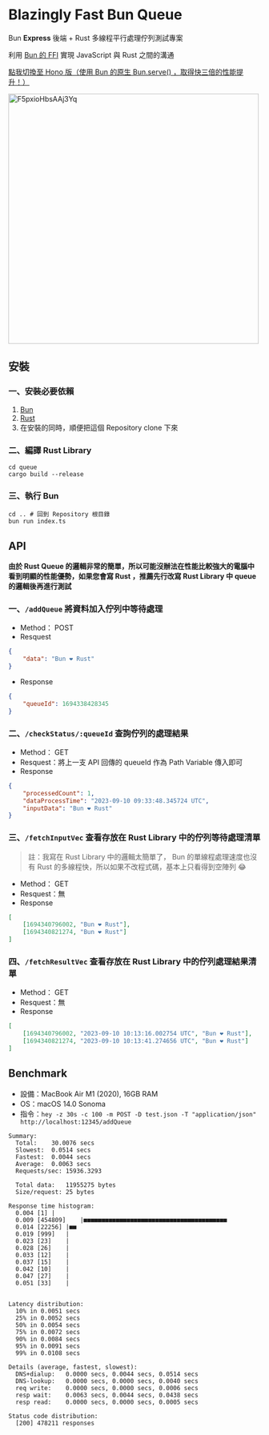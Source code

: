 # Blazingly Fast Bun Queue

Bun **Express** 後端 + Rust 多線程平行處理佇列測試專案

利用 [Bun 的 FFI](https://bun.sh/docs/api/ffi) 實現 JavaScript 與 Rust 之間的溝通

[點我切換至 Hono 版（使用 Bun 的原生 Bun.serve() ，取得快三倍的性能提升！）](https://github.com/ming900518/blazingly-fast-bun-queue/tree/hono)

<img width="500" alt="F5pxioHbsAAj3Yq" src="https://github.com/ming900518/blazingly-fast-bun-queue/assets/15919723/41cd5c4b-907c-4ea0-97b2-73fa17b93107">

## 安裝

### 一、安裝必要依賴

1. [Bun](https://bun.sh)
2. [Rust](https://rustup.rs)
3. 在安裝的同時，順便把這個 Repository clone 下來

### 二、編譯 Rust Library

```shell
cd queue
cargo build --release
```

### 三、執行 Bun

```shell
cd .. # 回到 Repository 根目錄
bun run index.ts
```

## API

**由於 Rust Queue 的邏輯非常的簡單，所以可能沒辦法在性能比較強大的電腦中看到明顯的性能優勢，如果您會寫 Rust ，推薦先行改寫 Rust Library 中 queue 的邏輯後再進行測試**

### 一、`/addQueue` 將資料加入佇列中等待處理

-   Method： POST
-   Resquest

```json
{
    "data": "Bun ❤️ Rust"
}
```

-   Response

```json
{
    "queueId": 1694338428345
}
```

### 二、`/checkStatus/:queueId` 查詢佇列的處理結果

-   Method： GET
-   Resquest：將上一支 API 回傳的 queueId 作為 Path Variable 傳入即可
-   Response

```json
{
    "processedCount": 1,
    "dataProcessTime": "2023-09-10 09:33:48.345724 UTC",
    "inputData": "Bun ❤️ Rust"
}
```

### 三、`/fetchInputVec` 查看存放在 Rust Library 中的佇列等待處理清單

> 註：我寫在 Rust Library 中的邏輯太簡單了， Bun 的單線程處理速度也沒有 Rust 的多線程快，所以如果不改程式碼，基本上只看得到空陣列 😂

-   Method： GET
-   Resquest：無
-   Response

```json
[
    [1694340796002, "Bun ❤️ Rust"],
    [1694340821274, "Bun ❤️ Rust"]
]
```

### 四、`/fetchResultVec` 查看存放在 Rust Library 中的佇列處理結果清單

-   Method： GET
-   Resquest：無
-   Response

```json
[
    [1694340796002, "2023-09-10 10:13:16.002754 UTC", "Bun ❤️ Rust"],
    [1694340821274, "2023-09-10 10:13:41.274656 UTC", "Bun ❤️ Rust"]
]
```

## Benchmark

-   設備：MacBook Air M1 (2020), 16GB RAM
-   OS：macOS 14.0 Sonoma
-   指令：`hey -z 30s -c 100 -m POST -D test.json -T "application/json" http://localhost:12345/addQueue`

```
Summary:
  Total:	30.0076 secs
  Slowest:	0.0514 secs
  Fastest:	0.0044 secs
  Average:	0.0063 secs
  Requests/sec:	15936.3293

  Total data:	11955275 bytes
  Size/request:	25 bytes

Response time histogram:
  0.004 [1]	|
  0.009 [454809]	|■■■■■■■■■■■■■■■■■■■■■■■■■■■■■■■■■■■■■■■■
  0.014 [22256]	|■■
  0.019 [999]	|
  0.023 [23]	|
  0.028 [26]	|
  0.033 [12]	|
  0.037 [15]	|
  0.042 [10]	|
  0.047 [27]	|
  0.051 [33]	|


Latency distribution:
  10% in 0.0051 secs
  25% in 0.0052 secs
  50% in 0.0054 secs
  75% in 0.0072 secs
  90% in 0.0084 secs
  95% in 0.0091 secs
  99% in 0.0108 secs

Details (average, fastest, slowest):
  DNS+dialup:	0.0000 secs, 0.0044 secs, 0.0514 secs
  DNS-lookup:	0.0000 secs, 0.0000 secs, 0.0040 secs
  req write:	0.0000 secs, 0.0000 secs, 0.0006 secs
  resp wait:	0.0063 secs, 0.0044 secs, 0.0438 secs
  resp read:	0.0000 secs, 0.0000 secs, 0.0005 secs

Status code distribution:
  [200]	478211 responses
```
